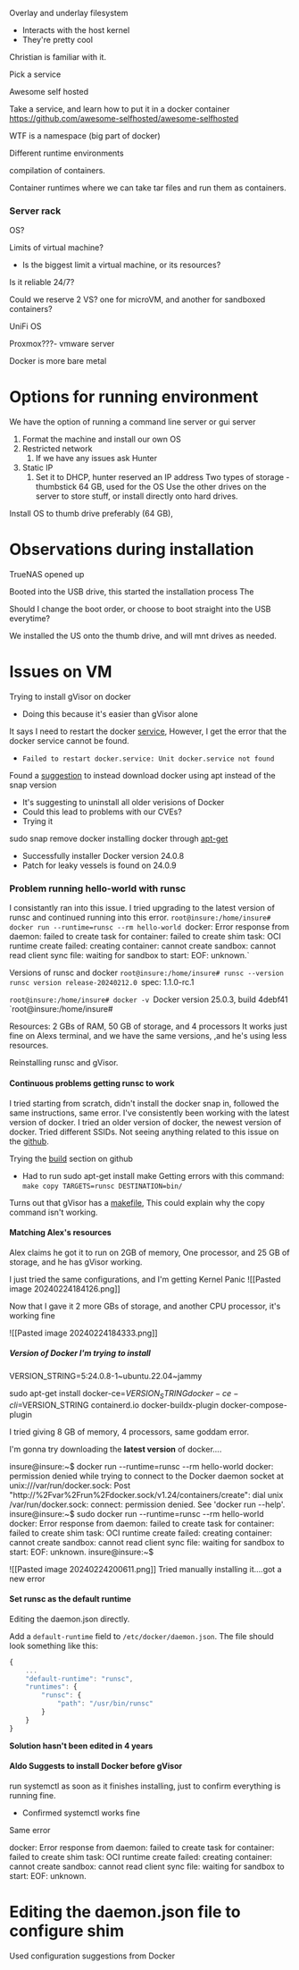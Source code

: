 Overlay and underlay filesystem
- Interacts with the host kernel
- They're pretty cool


Christian is familiar with it.


Pick a service 

Awesome self hosted

Take a service, and learn how to put it in a docker container
https://github.com/awesome-selfhosted/awesome-selfhosted

WTF is a namespace (big part of docker)

Different runtime environments

compilation of containers.

Container runtimes where we can take tar files and run them as containers.


### Server rack
OS?

Limits of virtual machine?
- Is the biggest limit a virtual machine, or its resources?

Is it reliable 24/7?

Could we reserve 2 VS? one for microVM, and another for sandboxed containers?

UniFi OS

Proxmox???- vmware server

Docker is more bare metal


# Options for running environment


We have the option of running a command line server or gui server

1. Format the machine and install our own OS
2. Restricted network
	1. If we have any issues ask Hunter
3. Static IP
	1. Set it to DHCP, hunter reserved an IP address
Two types of storage - thumbstick 64 GB, used for the OS
Use the other drives on the server to store stuff, or install directly onto hard drives. 

Install OS to thumb drive preferably (64 GB), 


# Observations during installation
TrueNAS opened up

Booted into the USB drive, this started the installation process
The 

Should I change the boot order, or choose to boot straight into the USB everytime?

We installed the US onto the thumb drive, and will mnt drives as needed.


# Issues on VM

Trying to install gVisor on docker
- Doing this because it's easier than gVisor alone

It says I need to restart the docker [service](https://gvisor.dev/docs/user_guide/quick_start/docker/), However, I get the error that the docker service cannot be found. 
- `Failed to restart docker.service: Unit docker.service not found`

Found a [suggestion](https://askubuntu.com/questions/1427054/how-to-fix-the-unit-docker-service-could-not-be-found-error) to instead download docker using apt instead of the snap version 
- It's suggesting to uninstall all older verisions of Docker
- Could this lead to problems with our CVEs?
- Trying it

sudo snap remove docker
installing docker through [apt-get](https://docs.docker.com/engine/install/ubuntu/)
- Successfully installer Docker version 24.0.8
- Patch for leaky vessels is found on 24.0.9


### Problem running hello-world with runsc
I consistantly ran into this issue. I tried upgrading to the latest version of runsc and continued running into this error.
`root@insure:/home/insure# docker run --runtime=runsc --rm hello-world
`docker: Error response from daemon: failed to create task for container: failed to create shim task: OCI runtime create failed: creating container: cannot create sandbox: cannot read client sync file: waiting for sandbox to start: EOF: unknown.`

Versions of runsc and docker
`root@insure:/home/insure# runsc --version`
`runsc version release-20240212.0
`spec: 1.1.0-rc.1

`root@insure:/home/insure# docker -v
`Docker version 25.0.3, build 4debf41
`root@insure:/home/insure#

Resources: 2 GBs of RAM, 50 GB of storage, and 4 processors
It works just fine on Alexs terminal, and  we have the same versions, ,and he's using less resources.

Reinstalling runsc and gVisor. 

#### Continuous problems getting runsc to work
I tried starting from scratch, didn't install the docker snap in, followed the same instructions, same error. I've consistently been working with the latest version of docker. I tried an older version of docker, the newest version of docker. Tried different SSIDs. Not seeing anything related to this issue on the [github](https://github.com/google/gvisor/issues).

Trying the [build](https://github.com/google/gvisor) section on github
- Had to run sudo apt-get install make
Getting errors with this command: 
`make copy TARGETS=runsc DESTINATION=bin/`

Turns out that gVisor has a [makefile](https://github.com/google/gvisor/blob/master/Makefile), This could explain why the copy command isn't working. 


#### Matching Alex's resources

Alex claims he got it to run on 2GB of memory, One processor, and 25 GB of storage, and he has gVisor working.

I just tried the same configurations, and I'm getting Kernel Panic 
![[Pasted image 20240224184126.png]]

Now that I gave it 2 more GBs of storage, and another CPU processor, it's working fine

![[Pasted image 20240224184333.png]]

##### Version of Docker I'm trying to install
VERSION_STRING=5:24.0.8-1~ubuntu.22.04~jammy

 sudo apt-get install docker-ce=$VERSION_STRING docker-ce-cli=$VERSION_STRING containerd.io docker-buildx-plugin docker-compose-plugin

I tried giving 8 GB of memory, 4 processors, same goddam error.

I'm gonna try downloading the **latest version** of docker....

insure@insure:~$ docker run --runtime=runsc --rm hello-world
docker: permission denied while trying to connect to the Docker daemon socket at unix:///var/run/docker.sock: Post "http://%2Fvar%2Frun%2Fdocker.sock/v1.24/containers/create": dial unix /var/run/docker.sock: connect: permission denied.
See 'docker run --help'.
insure@insure:~$ sudo docker run --runtime=runsc --rm hello-world
docker: Error response from daemon: failed to create task for container: failed to create shim task: OCI runtime create failed: creating container: cannot create sandbox: cannot read client sync file: waiting for sandbox to start: EOF: unknown.
insure@insure:~$


![[Pasted image 20240224200611.png]]
Tried manually installing it....got a new error

#### [](https://github.com/glotcode/docker-run/blob/main/docs/install/ubuntu-20.10-gvisor.md#set-runsc-as-the-default-runtime)Set runsc as the default runtime
Editing the daemon.json directly. 


Add a `default-runtime` field to `/etc/docker/daemon.json`. The file should look something like this:

```js
{
    ...
    "default-runtime": "runsc",
    "runtimes": {
        "runsc": {
            "path": "/usr/bin/runsc"
        }
    }
}
```

**Solution hasn't been edited in 4 years**

#### Aldo Suggests to install Docker before gVisor
run systemctl as soon as it finishes installing, just to confirm everything is running fine. 
- Confirmed systemctl works fine

Same error

docker: Error response from daemon: failed to create task for container: failed to create shim task: OCI runtime create failed: creating container: cannot create sandbox: cannot read client sync file: waiting for sandbox to start: EOF: unknown.


# Editing the daemon.json file to configure shim
Used configuration suggestions from Docker


